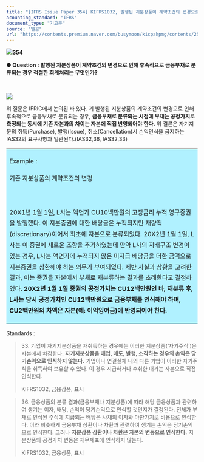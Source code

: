 ```yaml
---
title: "[IFRS Issue Paper 354] KIFRS1032, 발행된 지분상품이 계약조건의 변경으로 인해 후속적으로 금융부채로 분류되는 경우 회계처리"
acounting_standard: "IFRS"
document_type: "기고문"
source: "엘곰"
url: "https://contents.premium.naver.com/busymoon/kicpakpmg/contents/250128155329253qc"
---
```

![](https://n2.news.naver.com/l.gif?type=content)**354**

**● Question : 발행된 지분상품이 계약조건의 변경으로 인해 후속적으로 금융부채로 분류되는 경우 적절한 회계처리는 무엇인가?**

**​**

![](https://scs-phinf.pstatic.net/MjAyNTAxMjhfODQg/MDAxNzM4MDQ1MzQxNzgz.VBm7fgN5AsBqs4uQsIAMZdJ4XWgzbeqq0ieVtSZO0gYg.ywe8SCPtEG0Ojssd9Skzj8iWv0VerXe1JJj0lnS-FNAg.PNG/image.png?type=w800)

위 질문은 IFRIC에서 논의된 바 있다. 기 발행된 지분상품의 계약조건의 변경으로 인해 후속적으로 금융부채로 분류되는 경우, **금융부채로 분류되는 시점에 부채는 공정가치로 측정되는 동시에 기존 자본과의 차이는 자본에 직접 반영되어야 한다.** 위 결론은 자기지분의 취득(Purchase), 발행(Issue), 취소(Cancellation)시 손익인식을 금지하는 IAS32의 요구사항과 일관된다.(IAS32,36, IAS32,33)

<table style=""><tbody><tr><td colspan="3" rowspan="1" style="width: 100.0%; height: 129.0px;  background-color: #b0f1ff;"><div><p style="line-height:1.8;"><span style="">Example :</span></p></div><div><p style="line-height:1.8;"><span style="">기존 지분상품의 계약조건의 변경</span></p></div><div><p style="line-height:1.8;"><span style="">​</span></p></div><div><p style="line-height:1.8;"><span style="">20X1년 1월 1일, L사는 액면가 CU10백만원의 고정금리 누적 영구증권을 발행했다. 이 지분증권에 대한 배당금은 누적되지만 재량적(discretionary)이어서 최초에 자본으로 분류되었다. 20X2년 1월 1일, L사는 이 증권에 새로운 조항을 추가하였는데 만약 L사의 지배구조 변경이 있는 경우, L사는 액면가에 누적되지 않은 미지급 배당금을 더한 금액으로 지분증권을 상환해야 하는 의무가 부여되었다. 제반 사실과 상황을 고려한 결과, 이는 증권을 자본에서 부채로 재분류하는 결과를 초래한다고 결정하였다. </span><span style=""><b>20X2년 1월 1일 증권의 공정가치는 CU12백만원인 바, 재분류 후, L사는 당시 공정가치인 CU12백만원으로 금융부채를 인식해야 하며, CU2백만원의 차액은 자본(예: 이익잉여금)에 반영되어야 한다.</b></span></p></div></td></tr></tbody></table>

Standards :

> 33\. 기업이 자기지분상품을 재취득하는 경우에는 이러한 지분상품(‘자기주식’)은 자본에서 차감한다. **자기지분상품을 매입, 매도, 발행, 소각하는 경우의 손익은 당기손익으로 인식하지 않는다.** 기업이나 연결실체 내의 다른 기업이 이러한 자기주식을 취득하여 보유할 수 있다. 이 경우 지급하거나 수취한 대가는 자본으로 직접 인식한다.
> 
> KIFRS1032, 금융상품, 표시

> 36\. 금융상품의 분류 결과(금융부채나 지분상품)에 따라 해당 금융상품과 관련하여 생기는 이자, 배당, 손익이 당기손익으로 인식할 것인지가 결정된다. 전체가 부채로 인식된 주식에 지급되는 배당은 사채의 이자와 마찬가지로 비용으로 인식한다. 이와 비슷하게 금융부채 상환이나 차환과 관련하여 생기는 손익은 당기손익으로 인식한다. 그러나 **지분상품 상환이나 차환은 자본의 변동으로 인식한다.** 지분상품의 공정가치 변동은 재무제표에 인식하지 않는다.
> 
> KIFRS1032, 금융상품, 표시

​